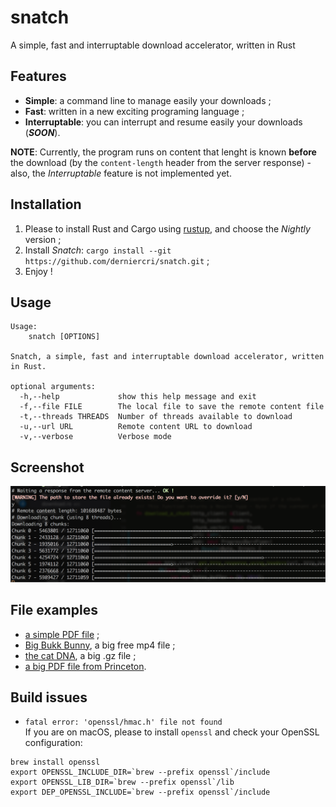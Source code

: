 # snatch
A simple, fast and interruptable download accelerator, written in Rust

## Features

* **Simple**: a command line to manage easily your downloads ;
* **Fast**: written in a new exciting programing language ;
* **Interruptable**: you can interrupt and resume easily your downloads (_**SOON**_).

**NOTE**: Currently, the program runs on content that lenght is known **before** the download (by the `content-length` header from the server response) - also, the _Interruptable_ feature is not implemented yet.

## Installation

1. Please to install Rust and Cargo using [rustup](https://www.rustup.rs/), and choose the _Nightly_ version ;
2. Install _Snatch_: `cargo install --git https://github.com/derniercri/snatch.git` ;
3. Enjoy !

## Usage

```
Usage:
    snatch [OPTIONS]

Snatch, a simple, fast and interruptable download accelerator, written in Rust.

optional arguments:
  -h,--help             show this help message and exit
  -f,--file FILE        The local file to save the remote content file
  -t,--threads THREADS  Number of threads available to download
  -u,--url URL          Remote content URL to download
  -v,--verbose          Verbose mode
```

## Screenshot

![example](./img/snatch.png)

## File examples

* [a simple PDF file](http://www.cbu.edu.zm/downloads/pdf-sample.pdf) ;
* [Big Bukk Bunny](http://distribution.bbb3d.renderfarming.net/video/mp4/bbb_sunflower_1080p_60fps_stereo_abl.mp4), a big free mp4 file ;
* [the cat DNA](http://hgdownload.cse.ucsc.edu/goldenPath/felCat8/bigZips/felCat8.fa.gz), a big .gz file ;
* [a big PDF file from Princeton](http://scholar.princeton.edu/sites/default/files/oversize_pdf_test_0.pdf).


## Build issues

* `fatal error: 'openssl/hmac.h' file not found`  
If you are on macOS, please to install `openssl` and check your OpenSSL configuration:  

```
brew install openssl
export OPENSSL_INCLUDE_DIR=`brew --prefix openssl`/include
export OPENSSL_LIB_DIR=`brew --prefix openssl`/lib
export DEP_OPENSSL_INCLUDE=`brew --prefix openssl`/include
```
